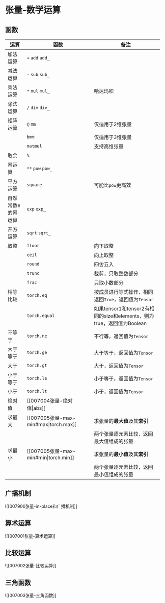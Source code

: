 # 张量-数学运算

## 函数

| 运算        | 函数                                  | 备注                                                    |
| --------- | ----------------------------------- | ----------------------------------------------------- |
| 加法运算      | `+` `add` `add_`                    |                                                       |
| 减法运算      | `-` `sub` `sub_`                    |                                                       |
| 乘法运算      | `*` `mul` `mul_`                    | 哈达玛积                                                  |
| 除法运算      | `/` `div` `div_`                    |                                                       |
| 矩阵运算      | `@` `mm`                            | 仅适用于2维张量                                              |
|           | `bmm`                               | 仅适用于3维张量                                              |
|           | `matmul`                            | 支持高维张量                                                |
| 取余        | `%`                                 |                                                       |
| 幂运算       | `**` `pow` `pow_`                   |                                                       |
| 平方运算      | `square`                            | 可能比`pow`更高效                                           |
| 自然常数e的幂运算 | `exp` `exp_`                        |                                                       |
| 开方运算      | `sqrt` `sqrt_`                      |                                                       |
| 取整        | `floor`                             | 向下取整                                                  |
|           | `ceil`                              | 向上取整                                                  |
|           | `round`                             | 四舍五入                                                  |
|           | `trunc`                             | 裁剪，只取整数部分                                             |
|           | `frac`                              | 只取小数部分                                                |
| 相等比较      | `torch.eq`                          | 按成员进行等式操作，相同返回`True`，返回值为`Tensor`                     |
|           | `torch.equal`                       | 如果tensor1和tensor2有相同的size和elements，则为true，返回值为Boolean |
| 不等于       | `torch.ne`                          | 不行等，返回值为`Tensor`                                      |
| 大于等于      | `torch.ge`                          | 大于等于，返回值为`Tensor`                                     |
| 大于        | `torch.gt`                          | 大于，返回值为`Tensor`                                       |
| 小于等于      | `torch.le`                          | 小于等于，返回值为`Tensor`                                     |
| 小于        | `torch.lt`                          | 小于，返回值为`Tensor`                                       |
| 绝对值       | [[007004张量-绝对值\|abs]]               |                                                       |
| 求最大       | [[007005张量-max-min#max\|torch.max]] | 求张量的**最大值**及其**索引**                                   |
|           |                                     | 两个张量逐元素比较，返回最大值组成的张量                                  |
| 求最小       | [[007005张量-max-min#min\|torch.min]] | 求张量的**最小值**及其**索引**                                   |
|           |                                     | 两个张量逐元素比较，返回最小值组成的张量                                  |
## 广播机制

![[007900张量-in-place和广播机制]]

## 算术运算

![[007001张量-算术运算]]

## 比较运算

![[007002张量-比较运算]]

## 三角函数

![[007003张量-三角函数]]
